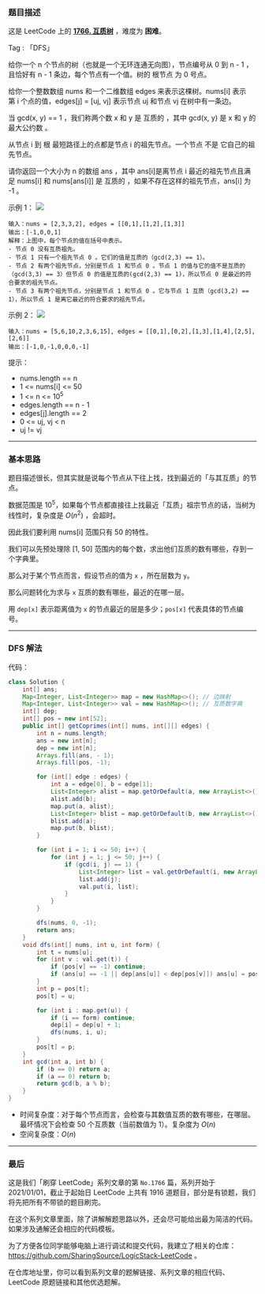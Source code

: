 ### 题目描述

这是 LeetCode 上的 **[1766. 互质树](https://leetcode-cn.com/problems/tree-of-coprimes/solution/bu-tai-yi-yang-de-dfs-ji-lu-suo-you-zui-d3xeu/)** ，难度为 **困难**。

Tag : 「DFS」




给你一个 n 个节点的树（也就是一个无环连通无向图），节点编号从 0 到 n - 1 ，且恰好有 n - 1 条边，每个节点有一个值。树的 根节点 为 0 号点。

给你一个整数数组 nums 和一个二维数组 edges 来表示这棵树。nums[i] 表示第 i 个点的值，edges[j] = [uj, vj] 表示节点 uj 和节点 vj 在树中有一条边。

当 gcd(x, y) == 1 ，我们称两个数 x 和 y 是 互质的 ，其中 gcd(x, y) 是 x 和 y 的 最大公约数 。

从节点 i 到 根 最短路径上的点都是节点 i 的祖先节点。一个节点 不是 它自己的祖先节点。

请你返回一个大小为 n 的数组 ans ，其中 ans[i]是离节点 i 最近的祖先节点且满足 nums[i] 和 nums[ans[i]] 是 互质的 ，如果不存在这样的祖先节点，ans[i] 为 -1 。

示例 1：
![](https://assets.leetcode-cn.com/aliyun-lc-upload/uploads/2021/02/20/untitled-diagram.png)

```
输入：nums = [2,3,3,2], edges = [[0,1],[1,2],[1,3]]
输出：[-1,0,0,1]
解释：上图中，每个节点的值在括号中表示。
- 节点 0 没有互质祖先。
- 节点 1 只有一个祖先节点 0 。它们的值是互质的（gcd(2,3) == 1）。
- 节点 2 有两个祖先节点，分别是节点 1 和节点 0 。节点 1 的值与它的值不是互质的（gcd(3,3) == 3）但节点 0 的值是互质的(gcd(2,3) == 1)，所以节点 0 是最近的符合要求的祖先节点。
- 节点 3 有两个祖先节点，分别是节点 1 和节点 0 。它与节点 1 互质（gcd(3,2) == 1），所以节点 1 是离它最近的符合要求的祖先节点。
```
示例 2：
![](https://assets.leetcode-cn.com/aliyun-lc-upload/uploads/2021/02/20/untitled-diagram1.png)
```
输入：nums = [5,6,10,2,3,6,15], edges = [[0,1],[0,2],[1,3],[1,4],[2,5],[2,6]]
输出：[-1,0,-1,0,0,0,-1]
```

提示：
* nums.length == n
* 1 <= nums[i] <= 50
* 1 <= n <= $10^5$
* edges.length == n - 1
* edges[j].length == 2
* 0 <= uj, vj < n
* uj != vj

---

### 基本思路

题目描述很长，但其实就是说每个节点从下往上找，找到最近的「与其互质」的节点。

数据范围是 $10^5$，如果每个节点都直接往上找最近「互质」祖宗节点的话，当树为线性时，复杂度是 $O(n^2)$ ，会超时。

因此我们要利用 nums[i] 范围只有 50 的特性。

我们可以先预处理除 [1, 50] 范围内的每个数，求出他们互质的数有哪些，存到一个字典里。

那么对于某个节点而言，假设节点的值为 `x` ，所在层数为 `y`。

那么问题转化为求与 `x` 互质的数有哪些，最近的在哪一层。

用 `dep[x]` 表示距离值为 `x` 的节点最近的层是多少；`pos[x]` 代表具体的节点编号。

***

### DFS 解法

代码：

```java
class Solution {
    int[] ans;
    Map<Integer, List<Integer>> map = new HashMap<>(); // 边映射
    Map<Integer, List<Integer>> val = new HashMap<>(); // 互质数字典
    int[] dep;
    int[] pos = new int[52];
    public int[] getCoprimes(int[] nums, int[][] edges) {
        int n = nums.length;
        ans = new int[n];
        dep = new int[n];
        Arrays.fill(ans, - 1);
        Arrays.fill(pos, -1);

        for (int[] edge : edges) {
            int a = edge[0], b = edge[1];
            List<Integer> alist = map.getOrDefault(a, new ArrayList<>());
            alist.add(b);
            map.put(a, alist);
            List<Integer> blist = map.getOrDefault(b, new ArrayList<>());
            blist.add(a);
            map.put(b, blist);
        }

        for (int i = 1; i <= 50; i++) {
            for (int j = 1; j <= 50; j++) {
                if (gcd(i, j) == 1) {
                    List<Integer> list = val.getOrDefault(i, new ArrayList<>());
                    list.add(j);
                    val.put(i, list);
                }
            }
        }

        dfs(nums, 0, -1);
        return ans;
    }
    void dfs(int[] nums, int u, int form) {
        int t = nums[u];
        for (int v : val.get(t)) {
            if (pos[v] == -1) continue;
            if (ans[u] == -1 || dep[ans[u]] < dep[pos[v]]) ans[u] = pos[v];
        }
        int p = pos[t];
        pos[t] = u;

        for (int i : map.get(u)) {
            if (i == form) continue;
            dep[i] = dep[u] + 1;
            dfs(nums, i, u);
        }
        pos[t] = p;
    }
    int gcd(int a, int b) {
        if (b == 0) return a;
        if (a == 0) return b;
        return gcd(b, a % b);
    }
}
```
* 时间复杂度：对于每个节点而言，会检查与其数值互质的数有哪些，在哪层。最坏情况下会检查 50 个互质数（当前数值为 1）。复杂度为 $O(n)$
* 空间复杂度：$O(n)$

---

### 最后

这是我们「刷穿 LeetCode」系列文章的第 `No.1766` 篇，系列开始于 2021/01/01，截止于起始日 LeetCode 上共有 1916 道题目，部分是有锁题，我们将先把所有不带锁的题目刷完。

在这个系列文章里面，除了讲解解题思路以外，还会尽可能给出最为简洁的代码。如果涉及通解还会相应的代码模板。

为了方便各位同学能够电脑上进行调试和提交代码，我建立了相关的仓库：https://github.com/SharingSource/LogicStack-LeetCode 。

在仓库地址里，你可以看到系列文章的题解链接、系列文章的相应代码、LeetCode 原题链接和其他优选题解。

